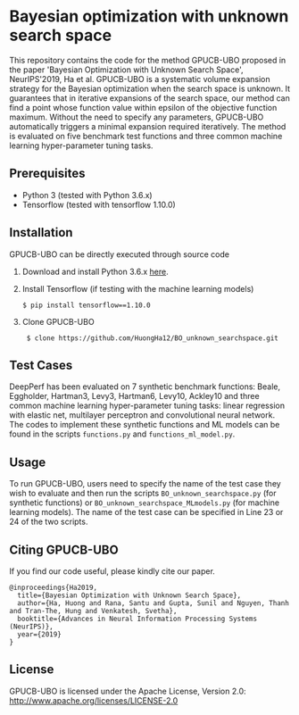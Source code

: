 # Bayesian optimization with unknown search space

This repository contains the code for the method GPUCB-UBO proposed in the paper 'Bayesian Optimization with Unknown Search Space', NeurIPS'2019, Ha et al. GPUCB-UBO is a systematic volume expansion
strategy for the Bayesian optimization when the search space is unknown. It guarantees that in iterative expansions of the search space, our method can find a point whose function
value within epsilon of the objective function maximum. Without the need to specify any parameters, GPUCB-UBO automatically triggers a minimal expansion required
iteratively. The method is evaluated on five benchmark test functions and three common machine learning hyper-parameter tuning tasks.

## Prerequisites

- Python 3 (tested with Python 3.6.x)
- Tensorflow (tested with tensorflow 1.10.0)

## Installation

GPUCB-UBO can be directly executed through source code

1. Download and install Python 3.6.x [here](https://www.python.org/downloads/).

2. Install Tensorflow (if testing with the machine learning models)

    ```$ pip install tensorflow==1.10.0```

3. Clone GPUCB-UBO

    ``` $ clone https://github.com/HuongHa12/BO_unknown_searchspace.git```


## Test Cases

DeepPerf has been evaluated on 7 synthetic benchmark functions: Beale, Eggholder, Hartman3, Levy3, Hartman6, Levy10, Ackley10 and three common machine learning hyper-parameter tuning tasks: linear regression with elastic net, multilayer perceptron
and convolutional neural network. The codes to implement these synthetic functions and ML models can be found in the scripts ```functions.py``` and ```functions_ml_model.py```.

## Usage
To run GPUCB-UBO, users need to specify the name of the test case they wish to evaluate and then run the scripts ```BO_unknown_searchspace.py``` (for synthetic functions) or ```BO_unknown_searchspace_MLmodels.py``` (for machine learning models). The name of the test case can be specified in Line 23 or 24 of the two scripts.

## Citing GPUCB-UBO
If you find our code useful, please kindly cite our paper. 

```
@inproceedings{Ha2019,
  title={Bayesian Optimization with Unknown Search Space},
  author={Ha, Huong and Rana, Santu and Gupta, Sunil and Nguyen, Thanh and Tran-The, Hung and Venkatesh, Svetha},
  booktitle={Advances in Neural Information Processing Systems (NeurIPS)},
  year={2019}
}
```

## License
GPUCB-UBO is licensed under the Apache License, Version 2.0: http://www.apache.org/licenses/LICENSE-2.0
